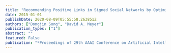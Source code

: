 ```yaml
---
title: "Recommending Positive Links in Signed Social Networks by Optimizing a Generalized AUC"
date: 2015-01-01
publishDate: 2020-08-09T05:55:58.263851Z
authors: ["Dongjin Song", "David A. Meyer"]
publication_types: ["1"]
abstract: ""
featured: False
publication: "*Proceedings of 29th AAAI Conference on Artificial Intelligence (AAAI)*"
---
```

